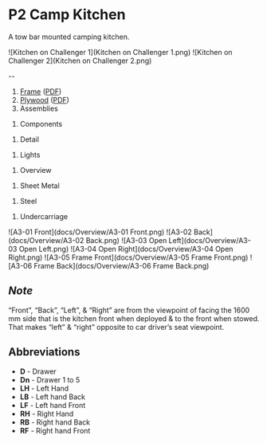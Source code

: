 # P2 Camp Kitchen

A tow bar mounted camping kitchen.

![Kitchen on Challenger 1](Kitchen on Challenger 1.png)
![Kitchen on Challenger 2](Kitchen on Challenger 2.png)

--

1. [Frame](docs/Frame.md) ([PDF](Frame.pdf))
1. [Plywood](docs/Plywood.md) ([PDF](Plywood.pdf))
1. Assemblies
<!--1. [Assemblies](docs/Assemblies.md) ([PDF](Assemblies.pdf))-->
1. Components
<!--1. [Components](docs/Components.md) ([PDF](Components.pdf))-->
1. Detail
<!--1. [Detail](docs/Detail.md) ([PDF](Detail.pdf))-->
1. Lights
<!--1. [Lights](docs/Lights.md) ([PDF](Lights.pdf))-->
1. Overview
<!--1. [Overview](docs/Overview.md) ([PDF](Overview.pdf))-->
1. Sheet Metal
<!--1. [Sheet Metal](docs/Sheet Metal.md) ([PDF](Sheet Metal.pdf))-->
1. Steel
<!--1. [Steel](docs/Steel.md) ([PDF](Steel.pdf))-->
1. Undercarriage
<!--1. [Undercarriage](docs/Undercarriage.md) ([PDF](Undercarriage.pdf))-->

![A3-01 Front](docs/Overview/A3-01 Front.png)
![A3-02 Back](docs/Overview/A3-02 Back.png)
![A3-03 Open Left](docs/Overview/A3-03 Open Left.png)
![A3-04 Open Right](docs/Overview/A3-04 Open Right.png)
![A3-05 Frame Front](docs/Overview/A3-05 Frame Front.png)
![A3-06 Frame Back](docs/Overview/A3-06 Frame Back.png)

## *Note*

“Front”, “Back”, “Left”, & “Right” are from the viewpoint of facing the 1600 mm side that is the kitchen front when deployed & to the front when stowed. That makes “left” & “right” opposite to car driver’s seat viewpoint.

## Abbreviations

* **D** - Drawer
* **Dn** - Drawer 1 to 5
* **LH** - Left Hand
* **LB** - Left hand Back
* **LF** - Left hand Front
* **RH** - Right Hand
* **RB** - Right hand Back
* **RF** - Right hand Front

